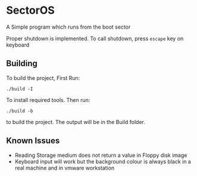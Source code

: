 # SectorOS

A Simple program which runs from the boot sector

Proper shutdown is implemented. To call shutdown, press `escape` key on keyboard

## Building

To build the project, First Run:

```shell
./build -I
```

To install required tools. Then run:

```shell
./build -b
```

to build the project. The output will be in the Build folder.

## Known Issues

* Reading Storage medium does not return a value in Floppy disk image
* Keyboard input will work but the background colour is always black in a real machine and in vmware workstation
  